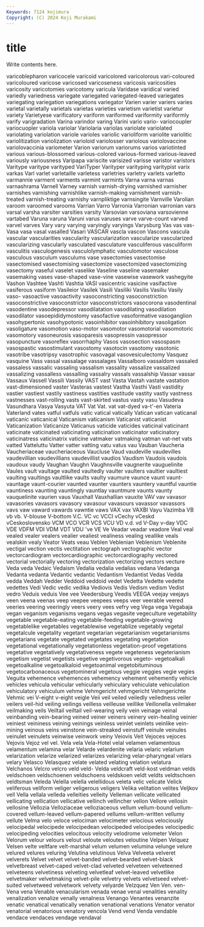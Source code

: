 ```yaml
---
Keywords: 7124 kojimura
Copyright: (C) 2024 Koji Murakami
---
```


# title

Write contents here.



varicoblepharon
varicocele varicoid varicolored varicolorous vari-coloured varicoloured varicose varicosed varicoseness varicosis
varicosities varicosity varicotomies varicotomy varicula Varidase varidical varied variedly variedness
variegate variegated variegated-leaved variegates variegating variegation variegations variegator Varien varier
variers varies varietal varietally varietals varietas varieties varietism varietist varietur
variety Varietyese varificatory variform variformed variformity variformly varify varigradation Varina
varindor varing Varini vario vario- variocoupler variocuopler variola variolar Variolaria
variolas variolate variolated variolating variolation variole varioles variolic varioliform variolite
variolitic variolitization variolization varioloid variolosser variolous variolovaccine variolovaccinia variometer Varion
variorum variorums varios variotinted various various-blossomed various-colored various-formed various-leaved variously
variousness Varipapa variscite varisized varisse varistor varistors Varitype varitype varityped
VariTyper Varityper varityping varitypist varix varkas Varl varlet varletaille varletess
varletries varletry varlets varletto varmannie varment varments varmint varmints Varna
varna varnas varnashrama Varnell Varney varnish varnish-drying varnished varnisher varnishes
varnishing varnishlike varnish-making varnishment varnish-treated varnish-treating varnishy varnpliktige varnsingite Varnville
Varolian varoom varoomed varooms Varrian Varro Varronia Varronian varronian vars
varsal varsha varsiter varsities varsity Varsovian varsoviana varsovienne vartabed Varuna
varuna Varuni varus varuses varve varve-count varved varvel varves Vary
vary varying varyingly varyings Varysburg Vas vas vas- Vasa vasa
vasal vasalled Vasari VASCAR vascla vascon Vascons vascula vascular vascularities
vascularity vascularization vascularize vascularized vascularizing vascularly vasculated vasculature vasculiferous vasculiform
vasculitis vasculogenesis vasculolymphatic vasculomotor vasculose vasculous vasculum vasculums vase vasectomies
vasectomise vasectomised vasectomising vasectomize vasectomized vasectomizing vasectomy vaseful vaselet vaselike
Vaseline vaseline vasemaker vasemaking vases vase-shaped vase-vine vasewise vasework vashegyite
Vashon Vashtee Vashti Vashtia VASI vasicentric vasicine vasifactive vasiferous vasiform
Vasileior Vasilek Vasili Vasiliki Vasilis Vasiliu Vasily vaso- vasoactive vasoactivity
vasoconstricting vasoconstriction vasoconstrictive vasoconstrictor vasoconstrictors vasocorona vasodentinal vasodentine vasodepressor vasodilatation
vasodilating vasodilation vasodilator vasoepididymostomy vasofactive vasoformative vasoganglion vasohypertonic vasohypotonic vasoinhibitor
vasoinhibitory vasoligation vasoligature vasomotion vaso-motor vasomotor vasomotorial vasomotoric vasomotory vasoneurosis
vasoparesis vasopressin vasopressor vasopuncture vasoreflex vasorrhaphy Vasos vasosection vasospasm vasospastic
vasostimulant vasostomy vasotocin vasotomy vasotonic vasotribe vasotripsy vasotrophic vasovagal vasovesiculectomy
Vasquez vasquine Vass vassal vassalage vassalages Vassalboro vassaldom vassaled vassaless
vassalic vassaling vassalism vassality vassalize vassalized vassalizing vassalless vassalling vassalry
vassals vassalship Vassar vassar Vassaux Vassell Vassili Vassily VAST vast
Vasta Vastah vastate vastation vast-dimensioned vaster Vasteras vastest Vastha Vasthi
Vasti vastidity vastier vastiest vastily vastiness vastities vastitude vastity vastly
vastness vastnesses vast-rolling vasts vast-skirted vastus vasty vasu Vasudeva Vasundhara
Vasya Vasyuta VAT Vat Vat. vat vat-dyed va-t'-en Vateria Vaterland
vates vatful vatfuls vatic vatical vatically Vatican vatican vaticanal vaticanic
vaticanical Vaticanism vaticanism Vaticanist vaticanist Vaticanization Vaticanize Vaticanus vaticide vaticides
vaticinal vaticinant vaticinate vaticinated vaticinating vaticination vaticinator vaticinatory vaticinatress vaticinatrix
vaticine vatmaker vatmaking vatman vat-net vats vatted Vatteluttu Vatter vatter
vatting vatu vatus vau Vauban Vaucheria Vaucheriaceae vaucheriaceous Vaucluse Vaud
vaudeville vaudevilles vaudevillian vaudevillians vaudevillist vaudios Vaudism Vaudois vaudois vaudoux
vaudy Vaughan Vaughn Vaughnsville vaugnerite vauguelinite Vaules vault vaultage vaulted
vaultedly vaulter vaulters vaultier vaultiest vaulting vaultings vaultlike vaults vaulty
vaumure vaunce vaunt vaunt- vauntage vaunt-courier vaunted vaunter vaunters vauntery
vauntful vauntie vauntiness vaunting vauntingly vauntlay vauntmure vaunts vaunty vauquelinite
vaurien vaus Vauxhall Vauxhallian vauxite VAV vav vavasor vavasories vavasors
vavasory vavasour vavasours vavassor vavassors vavs vaw vaward vawards vawntie
vaws VAX vax VAXBI Vayu Vazimba VB vb vb. V-blouse
V-bottom V.C. VC vc VCCI vCechy vCeskd vCeskoslovensko VCM VCO
VCR VCS VCU VD v.d. vd V-Day v-day VDC VDE
VDFM VDI VDM VDT VDU 've VE Ve Veadar veadar
veadore Veal veal vealed vealer vealers vealier vealiest vealiness vealing
veallike veals vealskin vealy Veator Veats veau Veblen Veblenian Veblenism
Veblenite vectigal vection vectis vectitation vectograph vectographic vector vectorcardiogram vectorcardiographic
vectorcardiography vectored vectorial vectorially vectoring vectorization vectorizing vectors vecture Veda
veda Vedaic Vedaism Vedalia vedalia vedalias vedana Vedanga Vedanta vedanta
Vedantic vedantic Vedantism Vedantist Vedas Vedda vedda Veddah Vedder Veddoid
veddoid vedet Vedetta Vedette vedette vedettes Vedi Vedic vedic vedika
Vediovis Vedis Vedism vedism Vedist vedro Veduis veduis Vee vee
Veedersburg Veedis VEEGA veejay veejays veen veena veenas veep veepee
veepees veeps veer veerable veered veeries veering veeringly veers veery
vees vefry veg Vega vega Vegabaja vegan veganism veganisms vegans
vegas vegasite vegeculture vegetability vegetable vegetable-eating vegetable-feeding vegetable-growing vegetablelike vegetables
vegetablewise vegetablize vegetably vegetal vegetalcule vegetality vegetant vegetarian vegetarianism vegetarianisms
vegetarians vegetate vegetated vegetates vegetating vegetation vegetational vegetationally vegetationless vegetation-proof
vegetations vegetative vegetatively vegetativeness vegete vegeteness vegeterianism vegetism vegetist vegetists
vegetive vegetivorous vegeto- vegetoalkali vegetoalkaline vegetoalkaloid vegetoanimal vegetobituminous vegetocarbonaceous vegetomineral
vegetous veggie veggies vegie vegies Veguita vehemence vehemences vehemency vehement
vehemently vehicle vehicles vehicula vehicular vehicularly vehiculary vehiculate vehiculation vehiculatory
vehiculum vehme Vehmgericht vehmgericht Vehmgerichte Vehmic vei V-eight v-eight veigle
Veii veil veiled veiledly veiledness veiler veilers veil-hid veiling veilings
veilless veilleuse veillike Veillonella veilmaker veilmaking veils Veiltail veiltail veil-wearing
veily vein veinage veinal veinbanding vein-bearing veined veiner veiners veinery
vein-healing veinier veiniest veininess veining veinings veinless veinlet veinlets veinlike
vein-mining veinous veins veinstone vein-streaked veinstuff veinule veinules veinulet veinulets
veinwise veinwork veiny Veiovis Veit Vejoces vejoces Vejovis Vejoz vel
vel. Vela vela Vela-Hotel velal velamen velamentous velamentum velamina velar
Velarde velardenite velaria velaric velarium velarization velarize velarized velarizes velarizing
velar-pharyngeal velars velary Velasco Velasquez velate velated velating velation velatura
Velchanos Velcro velcro veld veld- Velda veldcraft veld-kost veldman velds
veldschoen veldschoenen veldschoens veldskoen veldt veldts veldtschoen veldtsman Veleda Velella
velella velellidous veleta velic velicate Velick veliferous veliform veliger veligerous
veligers Velika velitation velites Veljkov vell Vella vellala velleda velleities
velleity Velleman vellicate vellicated vellicating vellication vellicative vellinch vellincher vellon
Vellore vellosin vellosine Vellozia Velloziaceae velloziaceous vellum vellum-bound vellum-covered vellum-leaved
vellum-papered vellums vellum-written vellumy vellute Velma velo veloce velociman velocimeter
velocious velociously velocipedal velocipede velocipedean velocipeded velocipedes velocipedic velocipeding velocities
velocitous velocity velodrome velometer Velon Velorum velour velours velout veloute
veloutes veloutine Velpen Velquez Velsen velte veltfare velt-marshal velum velumen
velumina velunge velure velured velures veluring Velutina velutinous Velva Velveeta
velveret velverets Velvet velvet velvet-banded velvet-bearded velvet-black velvetbreast velvet-caped velvet-clad
velveted velveteen velveteened velveteens velvetiness velveting velvetleaf velvet-leaved velvetlike velvetmaker
velvetmaking velvet-pile velvetry velvets velvetseed velvet-suited velvetweed velvetwork velvety velyarde
Velzquez Ven Ven. ven- Vena vena Venable venacularism venada venae
venal venalities venality venalization venalize venally venalness Venango Venantes venanzite
venatic venatical venatically venation venational venations Venator venator venatorial venatorious
venatory vencola Vend vend Venda vendable vendace vendaces vendage vendaval
